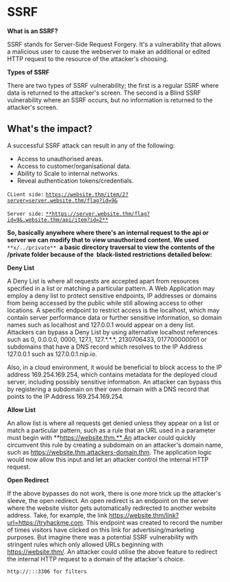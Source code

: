 # SSRF
**What is an SSRF?**

SSRF stands for Server-Side Request Forgery. It's a vulnerability that allows a malicious user to cause the webserver to make an additional or edited HTTP request to the resource of the attacker's choosing.

**Types of SSRF**

There are two types of SSRF vulnerability; the first is a regular SSRF where data is returned to the attacker's screen. The second is a Blind SSRF vulnerability where an SSRF occurs, but no information is returned to the attacker's screen.

**What's the impact?**
----------------------

A successful SSRF attack can result in any of the following: 

*   Access to unauthorised areas.
*   Access to customer/organisational data.
*   Ability to Scale to internal networks.
*   Reveal authentication tokens/credentials.

`CLient side:` [`https://website.thm/item/2?server=server.website.thm/flag?id=9&`](https://website.thm/item/2?server=server.website.thm/flag?id=9&)

`Server side:` [`**https://server.website.thm/flag?id=9&.website.thm/api/item?id=2**`](https://server.website.thm/flag?id=9&.website.thm/api/item?id=2)

**So, basically anywhere where there's an internal request to the api or server we can modify that to view unauthorized content. We used** `**x/../private**`  **a basic directory traversal to view the contents of the /private folder because of the  black-listed restrictions detailed below:**

**Deny List**

A Deny List is where all requests are accepted apart from resources specified in a list or matching a particular pattern. A Web Application may employ a deny list to protect sensitive endpoints, IP addresses or domains from being accessed by the public while still allowing access to other locations. A specific endpoint to restrict access is the localhost, which may contain server performance data or further sensitive information, so domain names such as localhost and 127.0.0.1 would appear on a deny list. Attackers can bypass a Deny List by using alternative localhost references such as 0, 0.0.0.0, 0000, 127.1, 127.\*.\*.\*, 2130706433, 017700000001 or subdomains that have a DNS record which resolves to the IP Address 127.0.0.1 such as 127.0.0.1.nip.io.

Also, in a cloud environment, it would be beneficial to block access to the IP address 169.254.169.254, which contains metadata for the deployed cloud server, including possibly sensitive information. An attacker can bypass this by registering a subdomain on their own domain with a DNS record that points to the IP Address 169.254.169.254.

**Allow List**

An allow list is where all requests get denied unless they appear on a list or match a particular pattern, such as a rule that an URL used in a parameter must begin with **https://website.thm.** An attacker could quickly circumvent this rule by creating a subdomain on an attacker's domain name, such as https://website.thm.attackers-domain.thm. The application logic would now allow this input and let an attacker control the internal HTTP request.

**Open Redirect**

If the above bypasses do not work, there is one more trick up the attacker's sleeve, the open redirect. An open redirect is an endpoint on the server where the website visitor gets automatically redirected to another website address. Take, for example, the link https://website.thm/link?url=https://tryhackme.com. This endpoint was created to record the number of times visitors have clicked on this link for advertising/marketing purposes. But imagine there was a potential SSRF vulnerability with stringent rules which only allowed URLs beginning with https://website.thm/. An attacker could utilise the above feature to redirect the internal HTTP request to a domain of the attacker's choice.

`http://:::3306 for filters`